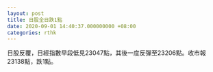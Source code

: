 ```yaml
---
layout: post
title: 日股全日跌1點
date: 2020-09-01 14:40:37.000000000 +08:00
categories: rthk
---
```


日股反覆，日經指數早段低見23047點，其後一度反彈至23206點。收市報23138點，跌1點。
